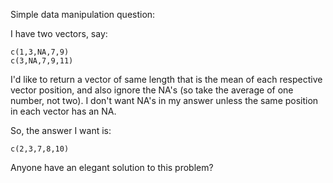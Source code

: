 Simple data manipulation question:

I have two vectors, say:
```
c(1,3,NA,7,9)
c(3,NA,7,9,11)
```

I'd like to return a vector of same length that is the mean of each respective vector position, and also ignore the NA's (so take the average of one number, not two). I don't want NA's in my answer unless the same position in each vector has an NA.


So, the answer I want is:

```
c(2,3,7,8,10)
```

Anyone have an elegant solution to this problem? 
